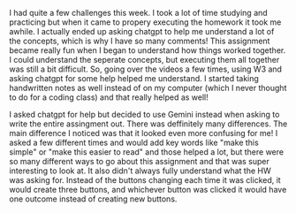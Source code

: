 I had quite a few challenges this week. I took a lot of time studying and practicing but when it came to propery executing the homework it took me awhile. I actually ended up asking chatgpt to help me understand a lot of the concepts, which is why I have so many comments! 
This assignment became really fun when I began to understand how things worked together. I could understand the seperate concepts, but executing them all together was still a bit difficult. 
So, going over the videos a few times, using W3 and asking chatgpt for some help helped me understand. I started taking handwritten notes as well instead of on my computer (which I never thought to do for a coding class) and that really helped as well!

I asked chatgpt for help but decided to use Gemini instead when asking to write the entire assingment out. There was deffinitely many differences. The main difference I noticed was that it looked even more confusing for me! I asked a few different times and would add key words like "make this simple" or "make this easier to read" and those helped a lot, but there were so many different ways to go about this assignment and that was super interesting to look at. It also didn't always  fully understand what the HW was asking for. Instead of the buttons changing each time it was clicked, it would create three buttons, and whichever button was clicked it would have one outcome instead of creating new buttons. 
